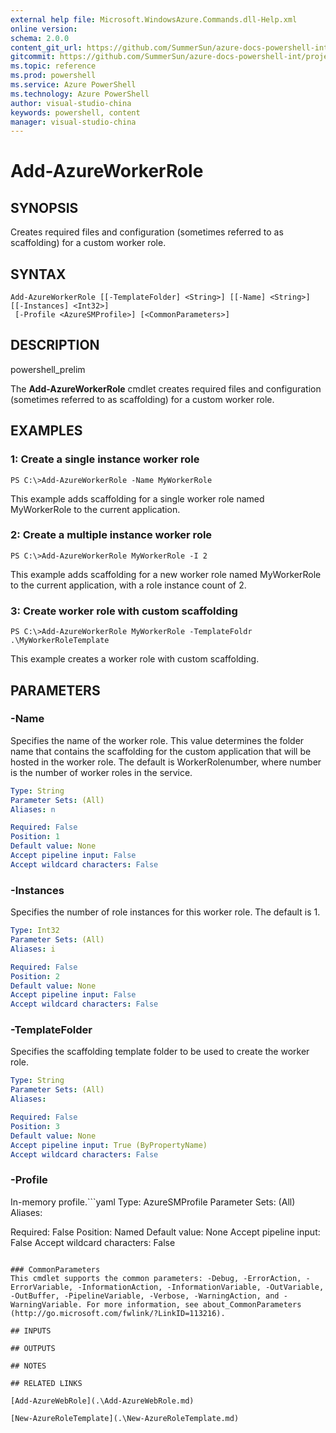 ```yaml
---
external help file: Microsoft.WindowsAzure.Commands.dll-Help.xml
online version: 
schema: 2.0.0
content_git_url: https://github.com/SummerSun/azure-docs-powershell-int/projects/azure-docs-powershell-int/azureps-cmdlets-docs/ServiceManagement/Azure.Compute/v1.0/CmdletMDs/Add-AzureWorkerRole.md
gitcommit: https://github.com/SummerSun/azure-docs-powershell-int/projects/azure-docs-powershell-int/azureps-cmdlets-docs/ServiceManagement/Azure.Compute/v1.0/CmdletMDs/Add-AzureWorkerRole.md
ms.topic: reference
ms.prod: powershell
ms.service: Azure PowerShell
ms.technology: Azure PowerShell
author: visual-studio-china
keywords: powershell, content
manager: visual-studio-china
---
```


# Add-AzureWorkerRole

## SYNOPSIS
Creates required files and configuration (sometimes referred to as scaffolding) for a custom worker role.

## SYNTAX

```
Add-AzureWorkerRole [[-TemplateFolder] <String>] [[-Name] <String>] [[-Instances] <Int32>]
 [-Profile <AzureSMProfile>] [<CommonParameters>]
```

## DESCRIPTION
powershell_prelim

The **Add-AzureWorkerRole** cmdlet creates required files and configuration (sometimes referred to as scaffolding) for a custom worker role.

## EXAMPLES

### 1: Create a single instance worker role
```
PS C:\>Add-AzureWorkerRole -Name MyWorkerRole
```

This example adds scaffolding for a single worker role named MyWorkerRole to the current application.

### 2: Create a multiple instance worker role
```
PS C:\>Add-AzureWorkerRole MyWorkerRole -I 2
```

This example adds scaffolding for a new worker role named MyWorkerRole to the current application, with a role instance count of 2.

### 3: Create worker role with custom scaffolding
```
PS C:\>Add-AzureWorkerRole MyWorkerRole -TemplateFoldr .\MyWorkerRoleTemplate
```

This example creates a worker role with custom scaffolding.

## PARAMETERS

### -Name
Specifies the name of the worker role.
This value determines the folder name that contains the scaffolding for the custom application that will be hosted in the worker role.
The default is WorkerRolenumber, where number is the number of worker roles in the service.

```yaml
Type: String
Parameter Sets: (All)
Aliases: n

Required: False
Position: 1
Default value: None
Accept pipeline input: False
Accept wildcard characters: False
```

### -Instances
Specifies the number of role instances for this worker role.
The default is 1.

```yaml
Type: Int32
Parameter Sets: (All)
Aliases: i

Required: False
Position: 2
Default value: None
Accept pipeline input: False
Accept wildcard characters: False
```

### -TemplateFolder
Specifies the scaffolding template folder to be used to create the worker role.

```yaml
Type: String
Parameter Sets: (All)
Aliases: 

Required: False
Position: 3
Default value: None
Accept pipeline input: True (ByPropertyName)
Accept wildcard characters: False
```

### -Profile
In-memory profile.```yaml
Type: AzureSMProfile
Parameter Sets: (All)
Aliases: 

Required: False
Position: Named
Default value: None
Accept pipeline input: False
Accept wildcard characters: False
```

### CommonParameters
This cmdlet supports the common parameters: -Debug, -ErrorAction, -ErrorVariable, -InformationAction, -InformationVariable, -OutVariable, -OutBuffer, -PipelineVariable, -Verbose, -WarningAction, and -WarningVariable. For more information, see about_CommonParameters (http://go.microsoft.com/fwlink/?LinkID=113216).

## INPUTS

## OUTPUTS

## NOTES

## RELATED LINKS

[Add-AzureWebRole](.\Add-AzureWebRole.md)

[New-AzureRoleTemplate](.\New-AzureRoleTemplate.md)

